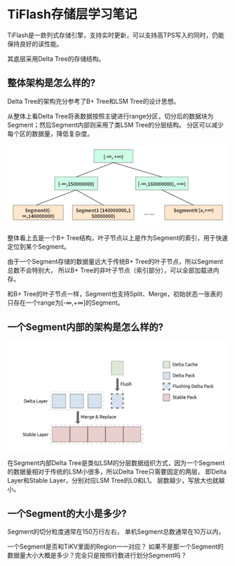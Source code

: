 # TiFlash存储层学习笔记
TiFlash是一款列式存储引擎，支持实时更新，可以支持高TPS写入的同时，仍能保持良好的读性能。

其底层采用Delta Tree的存储结构。

## 整体架构是怎么样的?
Delta Tree的架构充分参考了B+ Tree和LSM Tree的设计思想。 

从整体上看Delta Tree将表数据按照主键进行range分区，切分后的数据块为Segment；然后Segment内部则采用了类LSM Tree的分层结构。 
分区可以减少每个区的数据量，降低复杂度。

![image](delta_tree.png)

整体看上去是一个B+ Tree结构，叶子节点以上是作为Segment的索引，用于快速定位到某个Segment。

由于一个Segment存储的数据量远大于传统B+ Tree的叶子节点，所以Segment总数不会特别大，
所以B+ Tree的非叶子节点（索引部分），可以全部加载进内存。 

和B+ Tree的叶子节点一样，Segment也支持Split、Merge，初始状态一张表的只存在一个range为[-∞,+∞]的Segment。


## 一个Segment内部的架构是怎么样的?
![image](segment.png)

在Segment内部Delta Tree是类似LSM的分层数据组织方式，因为一个Segment的数据量相对于传统的LSM小很多，所以Delta Tree只需要固定的两层，
即Delta Layer和Stable Layer，分别对应LSM Tree的L0和L1。 层数越少，写放大也就越小。 

## 一个Segment的大小是多少?
Segment的切分粒度通常在150万行左右， 单机Segment总数通常在10万以内，

一个Segment是否和TiKV里面的Region一一对应？ 如果不是那一个Segment的数据量大小大概是多少？完全只是按照行数进行划分Segment吗？

